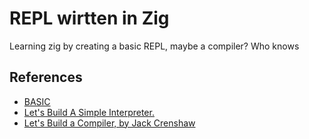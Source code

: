 # REPL wirtten in Zig

Learning zig by creating a basic REPL, maybe a compiler? Who knows

## References

- [BASIC](https://en.wikipedia.org/wiki/BASIC)
- [Let's Build A Simple Interpreter.](https://ruslanspivak.com/lsbasi-part1/])
- [Let's Build a Compiler, by Jack Crenshaw](https://compilers.iecc.com/crenshaw/)

